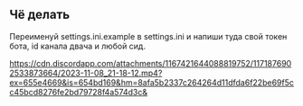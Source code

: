 ## Чё делать

Переименуй settings.ini.example в settings.ini и напиши туда свой токен бота, id канала двача и любой сид.

https://cdn.discordapp.com/attachments/1167421644088819752/1171876902533873664/2023-11-08_21-18-12.mp4?ex=655e4669&is=654bd169&hm=8afa5b2337c264264d11dfda6f22be69f5cc45bcd8276fe2bd79728f4a574d3c&
